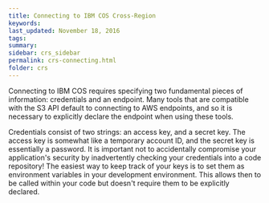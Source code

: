 ```yaml
---
title: Connecting to IBM COS Cross-Region
keywords: 
last_updated: November 18, 2016
tags: 
summary: 
sidebar: crs_sidebar
permalink: crs-connecting.html
folder: crs
---
```


Connecting to IBM COS requires specifying two fundamental pieces of information: credentials and an endpoint. Many tools that are compatible with the S3 API default to connecting to AWS endpoints, and so it is necessary to explicitly declare the endpoint when using these tools.

Credentials consist of two strings: an access key, and a secret key.  The access key is somewhat like a temporary account ID, and the secret key is essentially a password.  It is important not to accidentally compromise your application's security by inadvertently checking your credentials into a code repository! The easiest way to keep track of your keys is to set them as environment variables in your development environment.  This allows then to be called within your code but doesn't require them to be explicitly declared.